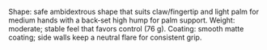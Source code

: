 Shape: safe ambidextrous shape that suits claw/fingertip and light palm for medium hands with a back‑set high hump for palm support.
Weight: moderate; stable feel that favors control (76 g).
Coating: smooth matte coating; side walls keep a neutral flare for consistent grip.
